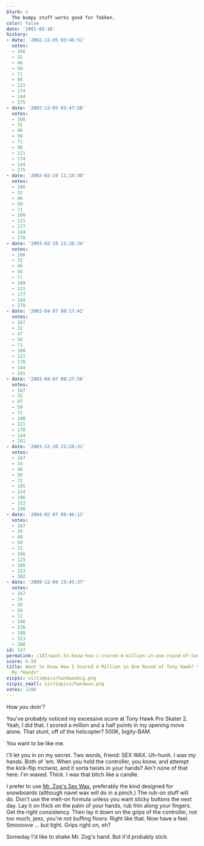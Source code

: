```yaml
---
blurb: >
  The bumpy stuff works good for Tekken.
color: false
date: '2001-03-16'
history:
- date: '2002-12-05 03:46:51'
  votes:
  - 166
  - 32
  - 46
  - 50
  - 71
  - 98
  - 121
  - 174
  - 144
  - 275
- date: '2002-12-05 03:47:58'
  votes:
  - 166
  - 32
  - 46
  - 50
  - 71
  - 98
  - 121
  - 174
  - 144
  - 275
- date: '2003-02-19 11:14:30'
  votes:
  - 166
  - 32
  - 46
  - 50
  - 71
  - 100
  - 121
  - 177
  - 144
  - 278
- date: '2003-02-19 11:26:34'
  votes:
  - 166
  - 32
  - 46
  - 50
  - 71
  - 100
  - 121
  - 177
  - 144
  - 278
- date: '2003-04-07 08:17:42'
  votes:
  - 167
  - 32
  - 47
  - 50
  - 71
  - 100
  - 121
  - 178
  - 144
  - 281
- date: '2003-04-07 08:27:56'
  votes:
  - 167
  - 32
  - 47
  - 50
  - 71
  - 100
  - 121
  - 178
  - 144
  - 281
- date: '2003-12-26 22:28:31'
  votes:
  - 167
  - 34
  - 48
  - 50
  - 72
  - 105
  - 124
  - 186
  - 153
  - 298
- date: '2004-02-07 08:46:13'
  votes:
  - 167
  - 34
  - 48
  - 50
  - 72
  - 106
  - 125
  - 186
  - 153
  - 302
- date: '2009-12-09 15:45:37'
  votes:
  - 167
  - 34
  - 50
  - 50
  - 72
  - 106
  - 126
  - 188
  - 153
  - 308
id: 147
permalink: /147/want-to-know-how-i-scored-4-million-in-one-round-of-tony-hawk-simple-i-waxed-my-hands/
score: 6.58
title: Want to Know How I Scored 4 Million in One Round of Tony Hawk? Simple. I *Waxed*
  My *Hands*.
vicpic: victimpics/handwaxbig.png
vicpic_small: victimpics/handwax.png
votes: 1280
---
```


How *you* doin'?

You've probably noticed my excessive score at Tony Hawk Pro Skater 2.
Yeah, I did that. I scored a million and a half points in my opening
move alone. That stunt, off of the helicopter? 500K, bigity-BAM.

You want to be like me.

I'll let you in on my secret. Two words, friend: SEX WAX. Uh-hunh. I wax
my hands. Both of 'em. When you hold the controller, you know, and
attempt the kick-flip mctwist, and it sorta twists in your hands? Ain't
none of that here. I'm waxed. Thick. I wax that bitch like a candle.

I prefer to use [Mr. Zog's Sex
Wax](http://web.archive.org/web/20010316000000/http://www.mrzogs.com/sexwax/splashes/index.html),
preferably the kind designed for snowboards (although navel wax will do
in a pinch.) The rub-on stuff will do. Don't use the melt-on formula
unless you want sticky buttons the next day. Lay it on thick on the palm
of your hands, rub thin along your fingers. Get the right consistency.
Then lay it down on the grips of the controller, not too much, jeez,
you're not buffing floors. Right like that. Now have a feel. Smoooove
... but tight. Grips right on, eh?

Someday I'd like to shake Mr. Zog's hand. But it'd probably stick.